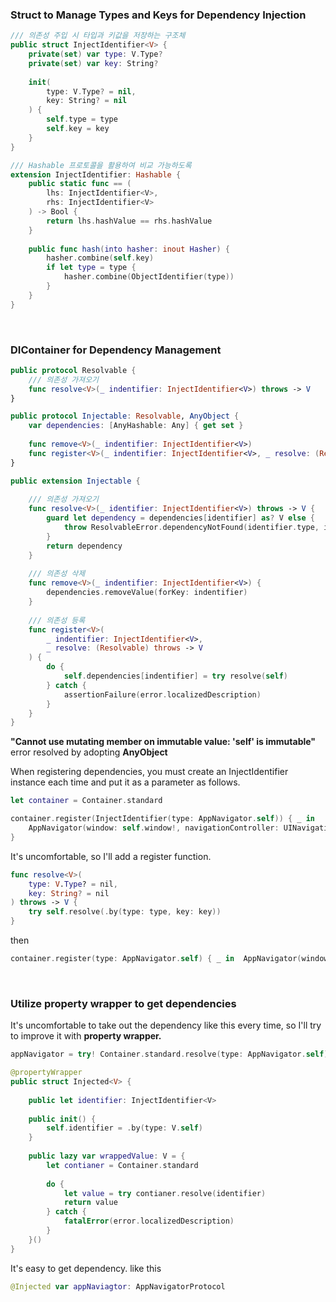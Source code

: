 ### Struct to Manage Types and Keys for Dependency Injection
```swift
/// 의존성 주입 시 타입과 키값을 저장하는 구조체
public struct InjectIdentifier<V> {
    private(set) var type: V.Type?
    private(set) var key: String?
    
    init(
        type: V.Type? = nil,
        key: String? = nil
    ) {
        self.type = type
        self.key = key
    }
}

/// Hashable 프로토콜을 활용하여 비교 가능하도록
extension InjectIdentifier: Hashable {
    public static func == (
        lhs: InjectIdentifier<V>,
        rhs: InjectIdentifier<V>
    ) -> Bool {
        return lhs.hashValue == rhs.hashValue
    }
    
    public func hash(into hasher: inout Hasher) {
        hasher.combine(self.key)
        if let type = type {
            hasher.combine(ObjectIdentifier(type))
        }
    }
}
```
<br>

### DIContainer for Dependency Management

```swift
public protocol Resolvable {
    /// 의존성 가져오기
    func resolve<V>(_ indentifier: InjectIdentifier<V>) throws -> V
}

public protocol Injectable: Resolvable, AnyObject {
    var dependencies: [AnyHashable: Any] { get set }
    
    func remove<V>(_ indentifier: InjectIdentifier<V>)
    func register<V>(_ indentifier: InjectIdentifier<V>, _ resolve: (Resolvable) throws -> V )
}

public extension Injectable {
    
    /// 의존성 가져오기
    func resolve<V>(_ identifier: InjectIdentifier<V>) throws -> V {
        guard let dependency = dependencies[identifier] as? V else {
            throw ResolvableError.dependencyNotFound(identifier.type, identifier.key)
        }
        return dependency
    }
    
    /// 의존성 삭제
    func remove<V>(_ indentifier: InjectIdentifier<V>) {
        dependencies.removeValue(forKey: indentifier)
    }
    
    /// 의존성 등록
    func register<V>(
        _ indentifier: InjectIdentifier<V>,
        _ resolve: (Resolvable) throws -> V
    ) {
        do {
            self.dependencies[indentifier] = try resolve(self)
        } catch {
            assertionFailure(error.localizedDescription)
        }
    }
}

```
**"Cannot use mutating member on immutable value: 'self' is immutable"** error resolved by adopting **AnyObject**


When registering dependencies, you must create an InjectIdentifier instance each time and put it as a parameter as follows.
```swift
let container = Container.standard

container.register(InjectIdentifier(type: AppNavigator.self)) { _ in
    AppNavigator(window: self.window!, navigationController: UINavigationController())
}
```

It's uncomfortable, so I'll add a register function.
```swift
func resolve<V>(
    type: V.Type? = nil,
    key: String? = nil
) throws -> V {
    try self.resolve(.by(type: type, key: key))
}
```

then
``` swift
container.register(type: AppNavigator.self) { _ in  AppNavigator(window: self.window!, navigationController: UINavigationController())
```
<br>


### Utilize property wrapper to get dependencies

It's uncomfortable to take out the dependency like this every time, so I'll try to improve it with **property wrapper.**
```swift
appNavigator = try! Container.standard.resolve(type: AppNavigator.self)
```

```swift
@propertyWrapper
public struct Injected<V> {
    
    public let identifier: InjectIdentifier<V>
    
    public init() {
        self.identifier = .by(type: V.self)
    }
    
    public lazy var wrappedValue: V = {
        let contianer = Container.standard
        
        do {
            let value = try contianer.resolve(identifier)
            return value
        } catch {
            fatalError(error.localizedDescription)
        }
    }()
}
```
It's easy to get dependency. like this
```swift
@Injected var appNaviagtor: AppNavigatorProtocol
```

